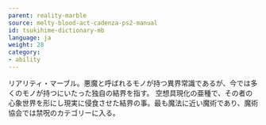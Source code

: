 ```yaml
---
parent: reality-marble
source: melty-blood-act-cadenza-ps2-manual
id: tsukihime-dictionary-mb
language: ja
weight: 28
category:
- ability
---
```


リアリティ・マーブル。悪魔と呼ばれるモノが持つ異界常識であるが、今では多くのモノが持つにいたった独自の結界を指す。
空想具現化の亜種で、その者の心象世界を形にし現実に侵食させた結界の事。最も魔法に近い魔術であり、魔術協会では禁呪のカテゴリーに入る。
